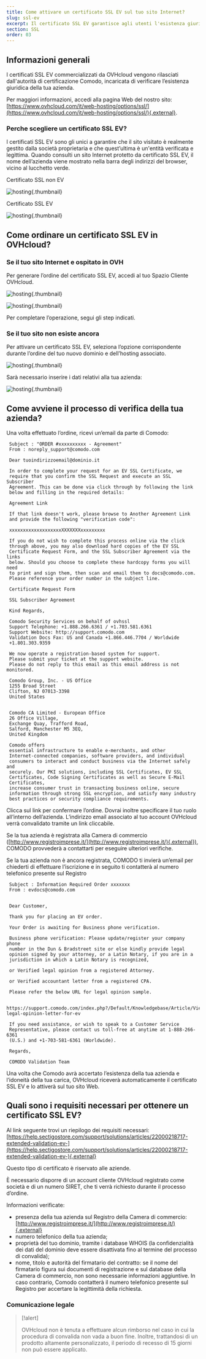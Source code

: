 ```yaml
---
title: Come attivare un certificato SSL EV sul tuo sito Internet?
slug: ssl-ev
excerpt: Il certificato SSL EV garantisce agli utenti l'esistenza giuridica della tua azienda, permettendo loro di effettuare acquisti sul tuo sito in tutta tranquillita.
section: SSL
order: 03
---
```



## Informazioni generali
I certificati SSL EV commercializzati da OVHcloud vengono rilasciati dall'autorità di certificazione Comodo, incaricata di verificare l’esistenza giuridica della tua azienda.

Per maggiori informazioni, accedi alla pagina Web del nostro sito: [https://www.ovhcloud.com/it/web-hosting/options/ssl/](https://www.ovhcloud.com/it/web-hosting/options/ssl/){.external}.


### Perche scegliere un certificato SSL EV?
I certificati SSL EV sono gli unici a garantire che il sito visitato è realmente gestito dalla società proprietaria e che quest’ultima è un'entità verificata e legittima. Quando consulti un sito Internet protetto da certificato SSL EV, il nome dell’azienda viene mostrato nella barra degli indirizzi del browser, vicino al lucchetto verde.

Certificato SSL non EV


![hosting](images/ssl_non_EV.png){.thumbnail}

Certificato SSL EV


![hosting](images/ssl_EV.png){.thumbnail}


## Come ordinare un certificato SSL EV in OVHcloud?

### Se il tuo sito Internet e ospitato in OVH
Per generare l’ordine del certificato SSL EV, accedi al tuo Spazio Cliente OVHcloud.


![hosting](images/step1.png){.thumbnail}


![hosting](images/step2.png){.thumbnail}

Per completare l’operazione, segui gli step indicati.


### Se il tuo sito non esiste ancora
Per attivare un certificato SSL EV, seleziona l’opzione corrispondente durante l’ordine del tuo nuovo dominio e dell’hosting associato.


![hosting](images/step3.png){.thumbnail}

Sarà necessario inserire i dati relativi alla tua azienda:


![hosting](images/step4.png){.thumbnail}


## Come avviene il processo di verifica della tua azienda?
Una volta effettuato l’ordine, ricevi un’email da parte di Comodo:

```
 Subject : "ORDER #xxxxxxxxxx - Agreement"
 From : noreply_support@comodo.com
 
 Dear tuoindirizzoemail@dominio.it
 
 In order to complete your request for an EV SSL Certificate, we
 require that you confirm the SSL Request and execute an SSL Subscriber
 Agreement. This can be done via click through by following the link
 below and filling in the required details:
 
 Agreement Link
 
 If that link doesn't work, please browse to Another Agreement Link
 and provide the following "verification code":
 
 xxxxxxxxxxxxxxxxxxxXXXXXXXxxxxxxxxx
 
 If you do not wish to complete this process online via the click
 through above, you may also download hard copies of the EV SSL
 Certificate Request Form, and the SSL Subscriber Agreement via the links
 below. Should you choose to complete these hardcopy forms you will need
 to print and sign them, then scan and email them to docs@comodo.com.
 Please reference your order number in the subject line.
 
 Certificate Request Form
 
 SSL Subscriber Agreement
 
 Kind Regards,
 
 Comodo Security Services on behalf of ovhssl
 Support Telephone: +1.888.266.6361 / +1.703.581.6361
 Support Website: http://support.comodo.com
 Validation Docs Fax: US and Canada +1.866.446.7704 / Worldwide
 +1.801.303.9359
 
 We now operate a registration-based system for support.
 Please submit your ticket at the support website.
 Please do not reply to this email as this email address is not monitored.
 
 Comodo Group, Inc. - US Office
 1255 Broad Street
 Clifton, NJ 07013-3398
 United States
 
 
 Comodo CA Limited - European Office
 26 Office Village,
 Exchange Quay, Trafford Road,
 Salford, Manchester M5 3EQ,
 United Kingdom
 
 Comodo offers
 essential infrastructure to enable e-merchants, and other
 Internet-connected companies, software providers, and individual
 consumers to interact and conduct business via the Internet safely and
 securely. Our PKI solutions, including SSL Certificates, EV SSL
 Certificates, Code Signing Certificates as well as Secure E-Mail
 Certificates,
 increase consumer trust in transacting business online, secure
 information through strong SSL encryption, and satisfy many industry
 best practices or security compliance requirements.
```

Clicca sul link per confermare l’ordine. Dovrai inoltre specificare il tuo ruolo all’interno dell’azienda. L’indirizzo email associato al tuo account OVHcloud verrà convalidato tramite un link cliccabile.

Se la tua azienda è registrata alla Camera di commercio ([http://www.registroimprese.it/](http://www.registroimprese.it/){.external}), COMODO provvederà a contattarti per eseguire ulteriori verifiche.

Se la tua azienda non è ancora registrata, COMODO ti invierà un’email per chiederti di effettuare l’iscrizione e in seguito ti contatterà al numero telefonico presente sul Registro

```
 Subject : Information Required Order xxxxxxx
 From : evdocs@comodo.com
 
 
 Dear Customer,
 
 Thank you for placing an EV order.
 
 Your Order is awaiting for Business phone verification.
 
 Business phone verification: Please update/register your company phone
 number in the Dun & Bradstreet site or else kindly provide legal
 opinion signed by your attorney, or a Latin Notary, if you are in a
 jurisdiction in which a Latin Notary is recognized,
 
 or Verified legal opinion from a registered Attorney.
 
 or Verified accountant letter from a registered CPA.
 
 Please refer the below URL for legal opinion sample.

 https://support.comodo.com/index.php?/Default/Knowledgebase/Article/View/900/87/sample-legal-opinion-letter-for-ev

 If you need assistance, or wish to speak to a Customer Service
 Representative, please contact us toll-free at anytime at 1-888-266-6361
 (U.S.) and +1-703-581-6361 (Worldwide).

 Regards,

 COMODO Validation Team
```

Una volta che Comodo avrà accertato l’esistenza della tua azienda e l’idoneità della tua carica, OVHcloud riceverà automaticamente il certificato SSL EV e lo attiverà sul tuo sito Web.


## Quali sono i requisiti necessari per ottenere un certificato SSL EV?
Al link seguente trovi un riepilogo dei requisiti necessari: [https://help.sectigostore.com/support/solutions/articles/22000218717-extended-validation-ev-](https://help.sectigostore.com/support/solutions/articles/22000218717-extended-validation-ev-){.external}

Questo tipo di certificato è riservato alle aziende.

È necessario disporre di un account cliente OVHcloud registrato come società e di un numero SIRET, che ti verrà richiesto durante il processo d’ordine.

Informazioni verificate:

- presenza della tua azienda sul Registro della Camera di commercio: [http://www.registroimprese.it/](http://www.registroimprese.it/){.external}
- numero telefonico della tua azienda;
- proprietà del tuo dominio, tramite i database WHOIS (la confidenzialità dei dati del dominio deve essere disattivata fino al termine del processo di convalida);
- nome, titolo e autorità del firmatario del contratto: se il nome del firmatario figura sui documenti di registrazione e sul database della Camera di commercio, non sono necessarie informazioni aggiuntive. In caso contrario, Comodo contatterà il numero telefonico presente sul Registro per accertare la legittimità della richiesta.


### Comunicazione legale


> [!alert]
>
> OVHcloud non è tenuta a effettuare alcun rimborso nel caso in cui la procedura di convalida non vada a buon fine. Inoltre, trattandosi di un prodotto altamente personalizzato, il periodo di recesso di 15 giorni non può essere applicato.
> 